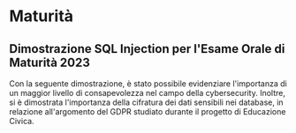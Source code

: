 # Maturità

## Dimostrazione SQL Injection per l'Esame Orale di Maturità 2023

Con la seguente dimostrazione, è stato possibile evidenziare l'importanza di un maggior livello di consapevolezza nel campo della cybersecurity. Inoltre, si è dimostrata l'importanza della cifratura dei dati sensibili nei database, in relazione all'argomento del GDPR studiato durante il progetto di Educazione Civica.
